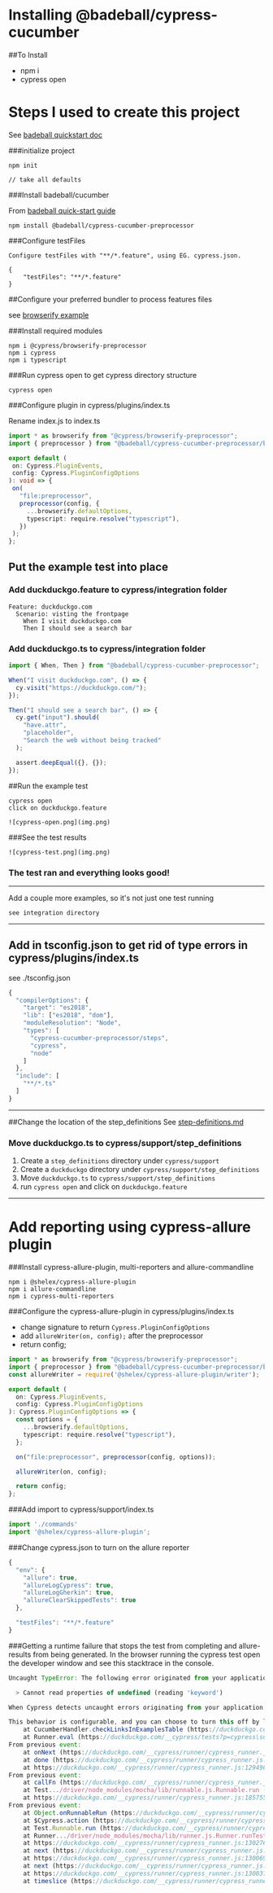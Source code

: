 # Installing @badeball/cypress-cucumber

##To Install

- npm i
- cypress open


# Steps I used to create this project

See [badeball quickstart doc](https://github.com/badeball/cypress-cucumber-preprocessor/blob/master/docs/quick-start.md)


###initialize project

    npm init 
    
    // take all defaults

###Install badeball/cucumber

From [badeball quick-start guide](https://github.com/badeball/cypress-cucumber-preprocessor/blob/master/docs/quick-start.md)

    npm install @badeball/cypress-cucumber-preprocessor

###Configure testFiles

    Configure testFiles with "**/*.feature", using EG. cypress.json.

    {
        "testFiles": "**/*.feature"
    }


##Configure your preferred bundler to process features files

see [browserify example](https://github.com/badeball/cypress-cucumber-preprocessor/tree/master/examples/browserify)

###Install required modules

    npm i @cypress/browserify-preprocessor
    npm i cypress
    npm i typescript

###Run cypress open to get cypress directory structure

    cypress open

###Configure plugin in cypress/plugins/index.ts
 
Rename index.js to index.ts

 ```typescript
import * as browserify from "@cypress/browserify-preprocessor";
import { preprocessor } from "@badeball/cypress-cucumber-preprocessor/browserify";

export default (
  on: Cypress.PluginEvents,
  config: Cypress.PluginConfigOptions
): void => {
  on(
    "file:preprocessor",
    preprocessor(config, {
      ...browserify.defaultOptions,
      typescript: require.resolve("typescript"),
    })
  );
};
```

## Put the example test into place

### Add duckduckgo.feature to cypress/integration folder
```gherkin
Feature: duckduckgo.com
  Scenario: visting the frontpage
    When I visit duckduckgo.com
    Then I should see a search bar
```
### Add duckduckgo.ts to cypress/integration folder
```typescript
import { When, Then } from "@badeball/cypress-cucumber-preprocessor";

When("I visit duckduckgo.com", () => {
  cy.visit("https://duckduckgo.com/");
});

Then("I should see a search bar", () => {
  cy.get("input").should(
    "have.attr",
    "placeholder",
    "Search the web without being tracked"
  );

  assert.deepEqual({}, {});
});
```

##Run the example test

    cypress open
    click on duckduckgo.feature

    ![cypress-open.png](img.png)

###See the test results

    ![cypress-test.png](img.png)

### The test ran and everything looks good!

---
Add a couple more examples, so it's not just one test running

    see integration directory

---

## Add in tsconfig.json to get rid of type errors in cypress/plugins/index.ts
see ./tsconfig.json

```typescript
{
  "compilerOptions": {
    "target": "es2018",
    "lib": ["es2018", "dom"],
    "moduleResolution": "Node",
    "types": [
      "cypress-cucumber-preprocessor/steps",
      "cypress",
      "node"
    ]
  },
  "include": [
    "**/*.ts"
  ]
}
```
---
##Change the location of the step_definitions
See [step-definitions.md](https://github.com/badeball/cypress-cucumber-preprocessor/blob/master/docs/step-definitions.md)

### Move duckduckgo.ts to cypress/support/step_definitions
1. Create a `step_definitions` directory under `cypress/support`
2. Create a `duckduckgo` directory under `cypress/support/step_definitions`
3. Move `duckduckgo.ts` to `cypress/support/step_definitions`
4. run `cypress open` and click on `duckduckgo.feature`

---

# Add reporting using cypress-allure plugin
###Install cypress-allure-plugin, multi-reporters and allure-commandline

    npm i @shelex/cypress-allure-plugin
    npm i allure-commandline
    npm i cypress-multi-reporters

###Configure the cypress-allure-plugin in cypress/plugins/index.ts
- change signature to return `Cypress.PluginConfigOptions`
- add `allureWriter(on, config);` after the preprocessor
- return config;

```typescript
import * as browserify from "@cypress/browserify-preprocessor";
import { preprocessor } from "@badeball/cypress-cucumber-preprocessor/browserify";
const allureWriter = require('@shelex/cypress-allure-plugin/writer');

export default (
  on: Cypress.PluginEvents,
  config: Cypress.PluginConfigOptions
): Cypress.PluginConfigOptions => {
  const options = {
    ...browserify.defaultOptions,
    typescript: require.resolve("typescript"),
  };

  on("file:preprocessor", preprocessor(config, options));

  allureWriter(on, config);

  return config;
};
```

###Add import to cypress/support/index.ts

```typescript
import './commands'
import '@shelex/cypress-allure-plugin';

```

###Change cypress.json to turn on the allure reporter

```typescript
{
  "env": {
    "allure": true,
    "allureLogCypress": true,
    "allureLogGherkin": true,
    "allureClearSkippedTests": true
  },

  "testFiles": "**/*.feature"
}
```

###Getting a runtime failure that stops the test from completing and allure-results from being generated.
In the browser running the cypress test open the developer window and see this stacktrace in the console.
```javascript
Uncaught TypeError: The following error originated from your application code, not from Cypress. It was caused by an unhandled promise rejection.

  > Cannot read properties of undefined (reading 'keyword')

When Cypress detects uncaught errors originating from your application it will automatically fail the current test.

This behavior is configurable, and you can choose to turn this off by listening to the `uncaught:exception` event.
    at CucumberHandler.checkLinksInExamplesTable (https://duckduckgo.com/__cypress/tests?p=cypress\support\index.ts:1862:43)
    at Runner.eval (https://duckduckgo.com/__cypress/tests?p=cypress\support\index.ts:2878:39)
From previous event:
    at onNext (https://duckduckgo.com/__cypress/runner/cypress_runner.js:185685:19)
    at done (https://duckduckgo.com/__cypress/runner/cypress_runner.js:129431:5)
    at https://duckduckgo.com/__cypress/runner/cypress_runner.js:129496:11
From previous event:
    at callFn (https://duckduckgo.com/__cypress/runner/cypress_runner.js:129494:14)
    at Test.../driver/node_modules/mocha/lib/runnable.js.Runnable.run (https://duckduckgo.com/__cypress/runner/cypress_runner.js:129478:7)
    at https://duckduckgo.com/__cypress/runner/cypress_runner.js:185755:30
From previous event:
    at Object.onRunnableRun (https://duckduckgo.com/__cypress/runner/cypress_runner.js:185740:19)
    at $Cypress.action (https://duckduckgo.com/__cypress/runner/cypress_runner.js:174847:28)
    at Test.Runnable.run (https://duckduckgo.com/__cypress/runner/cypress_runner.js:183404:13)
    at Runner.../driver/node_modules/mocha/lib/runner.js.Runner.runTest (https://duckduckgo.com/__cypress/runner/cypress_runner.js:130150:10)
    at https://duckduckgo.com/__cypress/runner/cypress_runner.js:130276:12
    at next (https://duckduckgo.com/__cypress/runner/cypress_runner.js:130059:14)
    at https://duckduckgo.com/__cypress/runner/cypress_runner.js:130069:7
    at next (https://duckduckgo.com/__cypress/runner/cypress_runner.js:129971:14)
    at https://duckduckgo.com/__cypress/runner/cypress_runner.js:130037:5
    at timeslice (https://duckduckgo.com/__cypress/runner/cypress_runner.js:123963:27)
```

